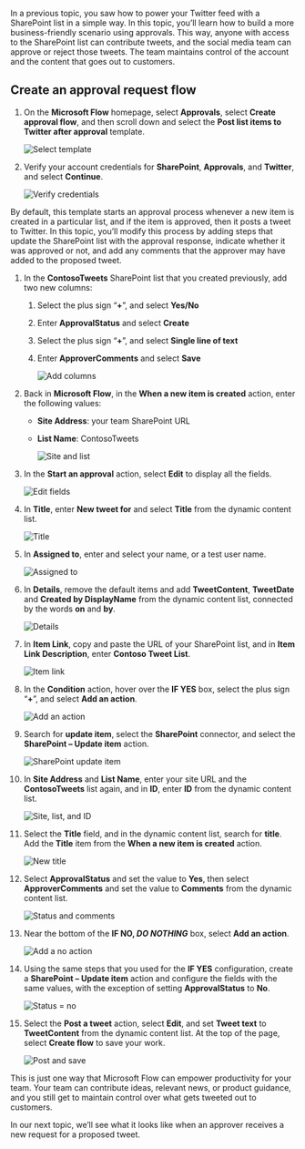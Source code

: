 In a previous topic, you saw how to power your Twitter feed with a SharePoint list in a  simple way. In this topic, you’ll learn how to build a more business-friendly scenario using approvals. This way, anyone with access to the SharePoint list can contribute tweets, and the social media team can approve or reject those tweets. The team maintains control of the account and the content that goes out to customers. 

## Create an approval request flow
1. On the **Microsoft Flow** homepage, select **Approvals**, select **Create approval flow**, and then scroll down and select the **Post list items to Twitter after approval** template. 
   
    ![Select template](./media/learning-approval-center/create-approval.png)
2. Verify your account credentials for **SharePoint**, **Approvals**, and **Twitter**, and select **Continue**. 
   
    ![Verify credentials](./media/learning-approval-center/verify-credentials.png)

By default, this template starts an approval process whenever a new item is created in a particular list, and if the item is approved, then it posts a tweet to Twitter. In this topic, you’ll modify this process by adding steps that update the SharePoint list with the approval response, indicate whether it was approved or not, and add any comments that the approver may have added to the proposed tweet. 

1. In the **ContosoTweets** SharePoint list that you created previously, add two new columns:
   
   1. Select the plus sign “**+**”, and select **Yes/No**
   2. Enter **ApprovalStatus** and select **Create**
   3. Select the plus sign “**+**”, and select **Single line of text**
   4. Enter **ApproverComments** and select **Save**
      
      ![Add columns](./media/learning-approval-center/new-columns.png)
2. Back in **Microsoft Flow**, in the **When a new item is created** action, enter the following values:
   
   * **Site Address**: your team SharePoint URL
   * **List Name**: ContosoTweets
     
     ![Site and list](./media/learning-approval-center/site-address.png)
3. In the **Start an approval** action, select **Edit** to display all the fields. 
   
    ![Edit fields](./media/learning-approval-center/edit-all-fields.png)
4. In **Title**, enter **New tweet for** and select **Title** from the dynamic content list. 
   
    ![Title](./media/learning-approval-center/tweet-title.png)
5. In **Assigned to**, enter and select your name, or a test user name. 
   
    ![Assigned to](./media/learning-approval-center/tweet-assigned-to.png)
6. In **Details**, remove the default items and add **TweetContent**, **TweetDate** and **Created by DisplayName** from the dynamic content list, connected by the words **on** and **by**. 
   
    ![Details](./media/learning-approval-center/tweet-details.png)
7. In **Item Link**, copy and paste the URL of your SharePoint list, and in **Item Link Description**, enter **Contoso Tweet List**. 
   
    ![Item link](./media/learning-approval-center/tweet-item-link.png)
8. In the **Condition** action, hover over the **IF YES** box, select the plus sign “**+**”, and select **Add an action**. 
   
    ![Add an action](./media/learning-approval-center/add-an-action.png)
9. Search for **update item**, select the **SharePoint** connector, and select the **SharePoint – Update item** action.
   
    ![SharePoint update item](./media/learning-approval-center/update-item.png)
10. In **Site Address** and **List Name**, enter your site URL and the **ContosoTweets** list again, and in **ID**, enter **ID** from the dynamic content list. 
    
     ![Site, list, and ID](./media/learning-approval-center/address-list-id.png)
11. Select the **Title** field, and in the dynamic content list, search for **title**. Add the **Title** item from the **When a new item is created** action. 
    
     ![New title](./media/learning-approval-center/add-title.png)
12. Select **ApprovalStatus** and set the value to **Yes**, then select **ApproverComments** and set the value to **Comments** from the dynamic content list. 
    
     ![Status and comments](./media/learning-approval-center/approver-status.png)
13. Near the bottom of the <strong>IF NO, *DO NOTHING</strong>* box, select <strong>Add an action</strong>.
    
     ![Add a no action](./media/learning-approval-center/add-a-no-action.png)
14. Using the same steps that you used for the **IF YES** configuration, create a **SharePoint – Update item** action and configure the fields with the same values, with the exception of setting **ApprovalStatus** to **No**. 
    
     ![Status = no](./media/learning-approval-center/status-no.png)
15. Select the **Post a tweet** action, select **Edit**, and set **Tweet text** to **TweetContent** from the dynamic content list.  At the top of the page, select **Create flow** to save your work. 
    
     ![Post and save](./media/learning-approval-center/post-tweet.png)

This is just one way that Microsoft Flow can empower productivity for your team. Your team can contribute ideas, relevant news, or product guidance, and you still get to maintain control over what gets tweeted out to customers.

In our next topic, we’ll see what it looks like when an approver receives a new request for a proposed tweet. 

